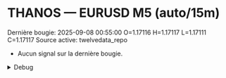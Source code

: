 # THANOS — EURUSD M5 (auto/15m)
Dernière bougie: 2025-09-08 00:55:00  O=1.17116  H=1.17117  L=1.17111  C=1.17117
Source active: twelvedata_repo

- Aucun signal sur la dernière bougie.

<details><summary>Debug</summary>

- TD_API_KEY manquant.

</details>